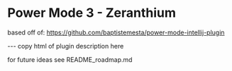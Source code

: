 # Power Mode 3 - Zeranthium



based off of: https://github.com/baptistemesta/power-mode-intellij-plugin


--- copy html of plugin description here

for future ideas see README_roadmap.md